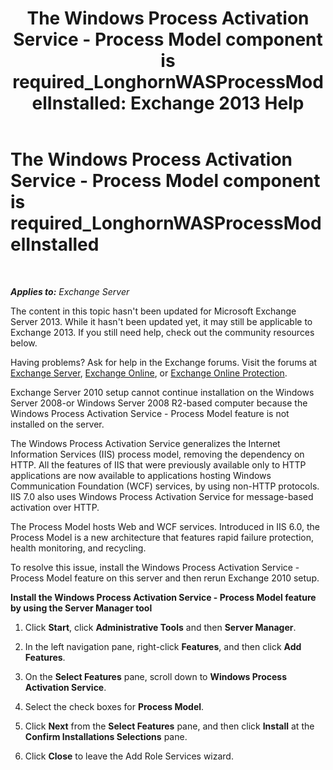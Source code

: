 ﻿---
title: 'The Windows Process Activation Service - Process Model component is required_LonghornWASProcessModelInstalled: Exchange 2013 Help'
TOCTitle: The Windows Process Activation Service - Process Model component is required_LonghornWASProcessModelInstalled
ms:assetid: 8cc13dbb-4921-4c07-8602-d26613d7730a
ms:mtpsurl: https://technet.microsoft.com/en-us/library/ms.exch.setupreadiness.longhornwasprocessmodelinstalled(v=EXCHG.150)
ms:contentKeyID: 46629022
ms.date: 12/09/2016
mtps_version: v=EXCHG.150
---

# The Windows Process Activation Service - Process Model component is required\_LonghornWASProcessModelInstalled

 

_**Applies to:** Exchange Server_


The content in this topic hasn't been updated for Microsoft Exchange Server 2013. While it hasn't been updated yet, it may still be applicable to Exchange 2013. If you still need help, check out the community resources below.

Having problems? Ask for help in the Exchange forums. Visit the forums at [Exchange Server](https://go.microsoft.com/fwlink/p/?linkid=60612), [Exchange Online](https://go.microsoft.com/fwlink/p/?linkid=267542), or [Exchange Online Protection](https://go.microsoft.com/fwlink/p/?linkid=285351).

Exchange Server 2010 setup cannot continue installation on the Windows Server 2008-or Windows Server 2008 R2-based computer because the Windows Process Activation Service - Process Model feature is not installed on the server.

The Windows Process Activation Service generalizes the Internet Information Services (IIS) process model, removing the dependency on HTTP. All the features of IIS that were previously available only to HTTP applications are now available to applications hosting Windows Communication Foundation (WCF) services, by using non-HTTP protocols. IIS 7.0 also uses Windows Process Activation Service for message-based activation over HTTP.

The Process Model hosts Web and WCF services. Introduced in IIS 6.0, the Process Model is a new architecture that features rapid failure protection, health monitoring, and recycling.

To resolve this issue, install the Windows Process Activation Service - Process Model feature on this server and then rerun Exchange 2010 setup.

**Install the Windows Process Activation Service - Process Model feature by using the Server Manager tool**

1.  Click **Start**, click **Administrative Tools** and then **Server Manager**.

2.  In the left navigation pane, right-click **Features**, and then click **Add Features**.

3.  On the **Select Features** pane, scroll down to **Windows Process Activation Service**.

4.  Select the check boxes for **Process Model**.

5.  Click **Next** from the **Select Features** pane, and then click **Install** at the **Confirm Installations Selections** pane.

6.  Click **Close** to leave the Add Role Services wizard.

